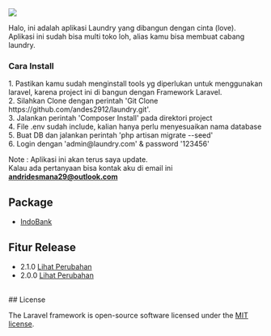 <img src="https://banners.beyondco.de/Laundry%20App.png?theme=light&packageManager=&packageName=&pattern=architect&style=style_1&description=Aplikasi+Management+Laundry&md=1&showWatermark=1&fontSize=100px&images=truck" />
<p>Halo, ini adalah aplikasi Laundry yang dibangun dengan cinta (love). Aplikasi ini sudah bisa multi toko loh, alias kamu bisa membuat cabang laundry.<br>


<h3><b>Cara Install</b></h3>
<p>
1. Pastikan kamu sudah menginstall tools yg diperlukan untuk menggunakan laravel, karena project ini di bangun dengan Framework      Laravel. <br>
2. Silahkan Clone dengan perintah 'Git Clone https://github.com/andes2912/laundry.git'. <br>
3. Jalankan perintah 'Composer Install' pada direktori project <br>
4. File .env sudah include, kalian hanya perlu menyesuaikan nama database<br>
5. Buat DB dan jalankan perintah 'php artisan migrate --seed'<br>
6. Login dengan 'admin@laundry.com' & password '123456' <br>

Note : Aplikasi ini akan terus saya update.<br>
Kalau ada pertanyaan bisa kontak aku di email ini <b>andridesmana29@outlook.com</b>
</p>

## Package
- [IndoBank](https://github.com/andes2912/indobank)

## Fitur Release
- 2.1.0 [Lihat Perubahan](https://github.com/andes2912/laundry/releases/tag/2.1.0)
- 2.0.0 [Lihat Perubahan](https://github.com/andes2912/laundry/releases/tag/2.0)

</br>
## License

The Laravel framework is open-source software licensed under the [MIT license](https://opensource.org/licenses/MIT).
